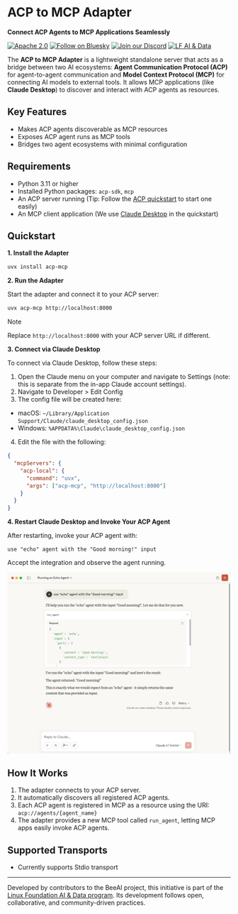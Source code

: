 <div align="left">

<h1>ACP to MCP Adapter</h1>

**Connect ACP Agents to MCP Applications Seamlessly**

[![Apache 2.0](https://img.shields.io/badge/Apache%202.0-License-EA7826?style=plastic&logo=apache&logoColor=white)](https://github.com/i-am-bee/beeai-framework?tab=Apache-2.0-1-ov-file#readme)
[![Follow on Bluesky](https://img.shields.io/badge/Follow%20on%20Bluesky-0285FF?style=plastic&logo=bluesky&logoColor=white)](https://bsky.app/profile/beeaiagents.bsky.social)
[![Join our Discord](https://img.shields.io/badge/Join%20our%20Discord-7289DA?style=plastic&logo=discord&logoColor=white)](https://discord.com/invite/NradeA6ZNF)
[![LF AI & Data](https://img.shields.io/badge/LF%20AI%20%26%20Data-0072C6?style=plastic&logo=linuxfoundation&logoColor=white)](https://lfaidata.foundation/projects/)

</div>

The **ACP to MCP Adapter** is a lightweight standalone server that acts as a bridge between two AI ecosystems: **Agent Communication Protocol (ACP)** for agent-to-agent communication and **Model Context Protocol (MCP)** for connecting AI models to external tools. It allows MCP applications (like **Claude Desktop**) to discover and interact with ACP agents as resources.

## Key Features

- Makes ACP agents discoverable as MCP resources
- Exposes ACP agent runs as MCP tools
- Bridges two agent ecosystems with minimal configuration

## Requirements

- Python 3.11 or higher
- Installed Python packages: `acp-sdk`, `mcp`
- An ACP server running (Tip: Follow the [ACP quickstart](https://github.com/i-am-bee/acp/blob/main/README.md#quickstart) to start one easily)
- An MCP client application (We use [Claude Desktop](https://claude.ai/download) in the quickstart)

## Quickstart

**1. Install the Adapter**

```sh
uvx install acp-mcp
```

**2. Run the Adapter**

Start the adapter and connect it to your ACP server:

```sh
uvx acp-mcp http://localhost:8000
```

> [!NOTE]
> Replace `http://localhost:8000` with your ACP server URL if different.

**3. Connect via Claude Desktop**

To connect via Claude Desktop, follow these steps:
1. Open the Claude menu on your computer and navigate to Settings (note: this is separate from the in-app Claude account settings).
2. Navigate to Developer > Edit Config
3. The config file will be created here:
  - macOS: `~/Library/Application Support/Claude/claude_desktop_config.json`
  - Windows: `%APPDATA%\Claude\claude_desktop_config.json`
4. Edit the file with the following:

```json
{
  "mcpServers": {
    "acp-local": {
      "command": "uvx",
      "args": ["acp-mcp", "http://localhost:8000"]
    }
  }
}
```

**4. Restart Claude Desktop and Invoke Your ACP Agent**

After restarting, invoke your ACP agent with:

```
use "echo" agent with the "Good morning!" input
```

Accept the integration and observe the agent running.

![Image](docs/assets/running_echo.png)

## How It Works

1. The adapter connects to your ACP server.
2. It automatically discovers all registered ACP agents.
3. Each ACP agent is registered in MCP as a resource using the URI: `acp://agents/{agent_name}`
4. The adapter provides a new MCP tool called `run_agent`, letting MCP apps easily invoke ACP agents.

## Supported Transports

- Currently supports Stdio transport

---

Developed by contributors to the BeeAI project, this initiative is part of the [Linux Foundation AI & Data program](https://lfaidata.foundation/projects/). Its development follows open, collaborative, and community-driven practices.
